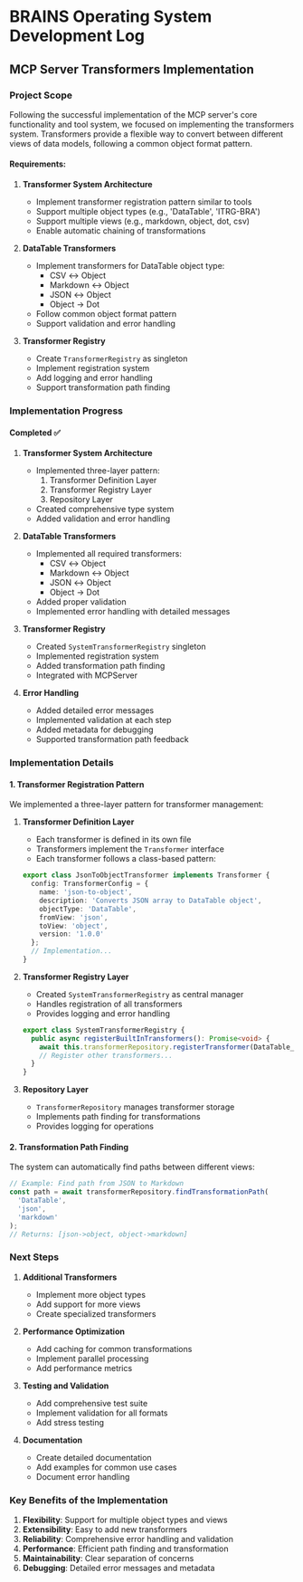 # BRAINS Operating System Development Log

## MCP Server Transformers Implementation

### Project Scope

Following the successful implementation of the MCP server's core functionality and tool system, we focused on implementing the transformers system. Transformers provide a flexible way to convert between different views of data models, following a common object format pattern.

#### Requirements:

1. **Transformer System Architecture**
   - Implement transformer registration pattern similar to tools
   - Support multiple object types (e.g., 'DataTable', 'ITRG-BRA')
   - Support multiple views (e.g., markdown, object, dot, csv)
   - Enable automatic chaining of transformations

2. **DataTable Transformers**
   - Implement transformers for DataTable object type:
     - CSV ↔ Object
     - Markdown ↔ Object
     - JSON ↔ Object
     - Object → Dot
   - Follow common object format pattern
   - Support validation and error handling

3. **Transformer Registry**
   - Create `TransformerRegistry` as singleton
   - Implement registration system
   - Add logging and error handling
   - Support transformation path finding

### Implementation Progress

#### Completed ✅

1. **Transformer System Architecture**
   - Implemented three-layer pattern:
     1. Transformer Definition Layer
     2. Transformer Registry Layer
     3. Repository Layer
   - Created comprehensive type system
   - Added validation and error handling

2. **DataTable Transformers**
   - Implemented all required transformers:
     - CSV ↔ Object
     - Markdown ↔ Object
     - JSON ↔ Object
     - Object → Dot
   - Added proper validation
   - Implemented error handling with detailed messages

3. **Transformer Registry**
   - Created `SystemTransformerRegistry` singleton
   - Implemented registration system
   - Added transformation path finding
   - Integrated with MCPServer

4. **Error Handling**
   - Added detailed error messages
   - Implemented validation at each step
   - Added metadata for debugging
   - Supported transformation path feedback

### Implementation Details

#### 1. Transformer Registration Pattern
We implemented a three-layer pattern for transformer management:

1. **Transformer Definition Layer**
   - Each transformer is defined in its own file
   - Transformers implement the `Transformer` interface
   - Each transformer follows a class-based pattern:
   ```typescript
   export class JsonToObjectTransformer implements Transformer {
     config: TransformerConfig = {
       name: 'json-to-object',
       description: 'Converts JSON array to DataTable object',
       objectType: 'DataTable',
       fromView: 'json',
       toView: 'object',
       version: '1.0.0'
     };
     // Implementation...
   }
   ```

2. **Transformer Registry Layer**
   - Created `SystemTransformerRegistry` as central manager
   - Handles registration of all transformers
   - Provides logging and error handling
   ```typescript
   export class SystemTransformerRegistry {
     public async registerBuiltInTransformers(): Promise<void> {
       await this.transformerRepository.registerTransformer(DataTable_jsonToObjectTransformer);
       // Register other transformers...
     }
   }
   ```

3. **Repository Layer**
   - `TransformerRepository` manages transformer storage
   - Implements path finding for transformations
   - Provides logging for operations

#### 2. Transformation Path Finding
The system can automatically find paths between different views:

```typescript
// Example: Find path from JSON to Markdown
const path = await transformerRepository.findTransformationPath(
  'DataTable',
  'json',
  'markdown'
);
// Returns: [json->object, object->markdown]
```

### Next Steps

1. **Additional Transformers**
   - Implement more object types
   - Add support for more views
   - Create specialized transformers

2. **Performance Optimization**
   - Add caching for common transformations
   - Implement parallel processing
   - Add performance metrics

3. **Testing and Validation**
   - Add comprehensive test suite
   - Implement validation for all formats
   - Add stress testing

4. **Documentation**
   - Create detailed documentation
   - Add examples for common use cases
   - Document error handling

### Key Benefits of the Implementation
1. **Flexibility**: Support for multiple object types and views
2. **Extensibility**: Easy to add new transformers
3. **Reliability**: Comprehensive error handling and validation
4. **Performance**: Efficient path finding and transformation
5. **Maintainability**: Clear separation of concerns
6. **Debugging**: Detailed error messages and metadata
